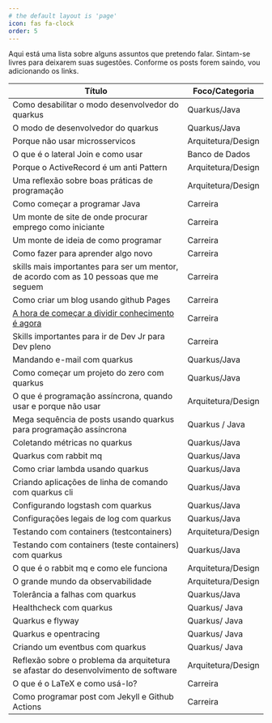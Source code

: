 ```yaml
---
# the default layout is 'page'
icon: fas fa-clock
order: 5
---
```


Aqui está uma lista sobre alguns assuntos que pretendo falar. Sintam-se livres para deixarem suas sugestões. Conforme os posts forem saindo, vou adicionando os links.

|Título | Foco/Categoria |
|---|---|
|Como desabilitar o modo desenvolvedor do quarkus | Quarkus/Java|
|O modo de desenvolvedor do quarkus | Quarkus/Java|
|Porque não usar microsservicos | Arquitetura/Design | 
|O que é o lateral Join e como usar | Banco de Dados|
|Porque o ActiveRecord é um anti Pattern | Arquitetura/Design|
|Uma reflexão sobre boas práticas de programação | Arquitetura/Design|
|Como começar a programar Java | Carreira |
|Um monte de site de onde procurar emprego como iniciante | Carreira |
|Um monte de ideia de como programar | Carreira |
|Como fazer para aprender algo novo | Carreira |
|skills mais importantes para ser um mentor, de acordo com as 10 pessoas que me seguem | Carreira | 
| Como criar um blog usando github Pages | Carreira |
| [A hora de começar a dividir conhecimento é agora](./_posts/2023-05-26-compartilhe-agora.md) | Carreira |
| Skills importantes para ir de Dev Jr para Dev pleno | Carreira |
| Mandando e-mail com quarkus | Quarkus/Java|
|Como começar um projeto do zero com quarkus | Quarkus/Java|
|O que é programação assíncrona, quando usar e porque não usar | Arquitetura/Design|
|Mega sequência de posts usando quarkus para programação assíncrona| Quarkus / Java|
|Coletando métricas no quarkus | Quarkus/Java|
|Quarkus com rabbit mq | Quarkus/Java|
|Como criar lambda usando quarkus | Quarkus/Java|
|Criando aplicações de linha de comando com quarkus cli| Quarkus/Java|
|Configurando logstash com quarkus | Quarkus/Java|
|Configurações legais de log com quarkus | Quarkus/Java|
|Testando com containers (testcontainers) | Arquitetura/Design |
|Testando com containers (teste containers) com quarkus | Quarkus/Java|
|O que é o rabbit mq e como ele funciona  | Arquitetura/Design|
|O grande mundo da observabilidade | Arquitetura/Design|
|Tolerância a falhas com quarkus | Quarkus/Java |
|Healthcheck com quarkus | Quarkus/ Java|
|Quarkus e flyway| Quarkus/ Java|
|Quarkus e opentracing | Quarkus/ Java|
|Criando um eventbus com quarkus| Quarkus/ Java|
|Reflexão sobre o problema da arquitetura se afastar do desenvolvimento de software | Arquitetura/Design|
|O que é o LaTeX e como usá-lo?| Carreira|
|Como programar post com Jekyll e Github Actions| Carreira|
